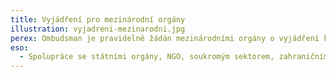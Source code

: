 ```yaml
---
title: Vyjádření pro mezinárodní orgány
illustration: vyjadreni-mezinarodni.jpg
perex: Ombudsman je pravidelně žádán mezinárodními orgány o vyjádření k některým tématům, kterými se zabývá. V některých činnostech je přímo úkolem ombudsmana taková vyjádření poskytnout. Například při monitorování práv lidí s postižením předkládá ombudsman Výboru OSN pro práva osob se zdravotním postižením alternativní zprávu o právech lidí s postižením v České republice.
eso:
  - Spolupráce se státními orgány, NGO, soukromým sektorem, zahraničními subjekty
---
```

